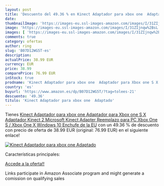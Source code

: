 ```yaml
---
layout: post
title: 'Descuento del 49.36 % en Kinect Adaptador para xbox one  Adaptado'
date: 
thumbnailImage: 'https://images-eu.ssl-images-amazon.com/images/I/31ZIjnqw%2BsL._SL200_.jpg'
image: 'https://images-eu.ssl-images-amazon.com/images/I/31ZIjnqw%2BsL._SL200_.jpg'
images: [ 'https://images-eu.ssl-images-amazon.com/images/I/31ZIjnqw%2BsL._SL200_.jpg' ]
comments: true
category: ofertas
author: ring
slug: 'B07D12WG5T-es'
description:
actualPrice: 38.99 EUR
currency: EUR
price: 38.99
comparePrice: 76.99 EUR
inStock: true
prodname: 'Kinect Adaptador para xbox one  Adaptador para Xbox one S X  Adaptador Kinect 2  Microsoft Kinect Adapter Reemplazo para PC Xbox  One S / Xbox One X  Windows 10  Enchufe de la EU'
country: 'es'
buyurl: 'https://www.amazon.es/dp/B07D12WG5T/?tag=tolees-21'
descuento: '49.36'
titulo: 'Kinect Adaptador para xbox one  Adaptado'
---
```


Tienes [Kinect Adaptador para xbox one  Adaptador para Xbox one S X  Adaptador Kinect 2  Microsoft Kinect Adapter Reemplazo para PC Xbox  One S / Xbox One X  Windows 10  Enchufe de la EU](https://www.amazon.es/dp/B07D12WG5T/?tag=tolees-21) con un 49.36 % de descuento con precio de oferta de 38.99 EUR (original: 76.99 EUR) en el siguiente enlace!

[![Kinect Adaptador para xbox one  Adaptado](https://images-eu.ssl-images-amazon.com/images/I/31ZIjnqw%2BsL._SL200_.jpg)](https://www.amazon.es/dp/B07D12WG5T/?tag=tolees-21)

Características principales:


[Accede a la oferta!!](https://www.amazon.es/dp/B07D12WG5T/?tag=tolees-21)

Links participate in Amazon Associate program and might generate a comission on qualifying sales


